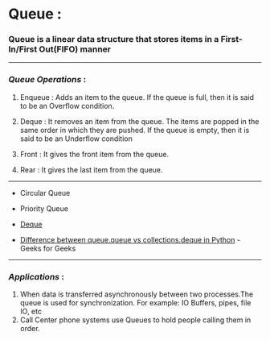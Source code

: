 # Queue : 
### Queue is a linear data structure that stores items in a First-In/First Out(FIFO) manner

<hr/>

### *Queue Operations* : 

1. Enqueue : Adds an item to the queue. If the queue is full, then it is said to be an Overflow condition.

2. Deque :  It removes an item from the queue. The items are popped in the same order in which they are pushed. If the queue is empty, then it is said to be an Underflow condition
 
3. Front : It gives the front item from the queue.

4. Rear : It gives the last item from the queue.

<hr/>

- Circular Queue 
- Priority Queue 
- [Deque](./Deque.py)

-  [Difference between queue.queue vs collections.deque in Python](https://www.geeksforgeeks.org/difference-between-queue-queue-vs-collections-deque-in-python/?ref=rp) - Geeks for Geeks

<hr/>

### *Applications* :

1. When data is transferred asynchronously between two processes.The queue is used for synchronization. For example: IO Buffers, pipes, file IO, etc
2. Call Center phone systems use Queues to hold people calling them in order.